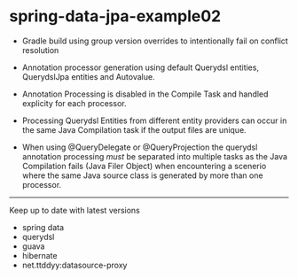 spring-data-jpa-example02
=========================

* Gradle build using group version overrides to intentionally fail on conflict resolution

* Annotation processor generation using default Querydsl entities, QuerydslJpa entities and Autovalue.

* Annotation Processing is disabled in the Compile Task and handled explicity for each processor.

* Processing Querydsl Entities from different entity providers can occur in the same Java Compilation task if the output files are unique.

* When using @QueryDelegate or @QueryProjection the querydsl annotation processing _must_ be separated into multiple tasks as the Java Compilation fails (Java Filer Object) when encountering a scenerio where the same Java source class is generated by more than one processor.

---

Keep up to date with latest versions
* spring data
* querydsl
* guava
* hibernate
* net.ttddyy:datasource-proxy
